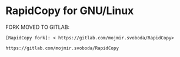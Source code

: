 # RapidCopy for GNU/Linux

FORK MOVED TO GITLAB:

	[RapidCopy fork]: < https://gitlab.com/mojmir.svoboda/RapidCopy>

	https://gitlab.com/mojmir.svoboda/RapidCopy
